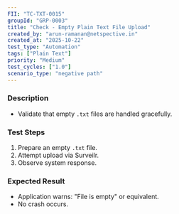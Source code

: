 ```yaml
---
FII: "TC-TXT-0015"
groupId: "GRP-0003"
title: "Check - Empty Plain Text File Upload"
created_by: "arun-ramanan@netspective.in"
created_at: "2025-10-22"
test_type: "Automation"
tags: ["Plain Text"]
priority: "Medium"
test_cycles: ["1.0"]
scenario_type: "negative path"
---
```

### Description
- Validate that empty `.txt` files are handled gracefully.

### Test Steps
1. Prepare an empty `.txt` file.  
2. Attempt upload via Surveilr.  
3. Observe system response.

### Expected Result
- Application warns: "File is empty" or equivalent.  
- No crash occurs.
